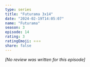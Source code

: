 ```yaml
---
type: series
title: "Futurama 3x14"
date: "2024-02-19T14:05:07"
name: "Futurama"
season: 3
episode: 14
rating: 3
ratingEmoji: ⭐️⭐️⭐️
share: false
---
```


_[No review was written for this episode]_
